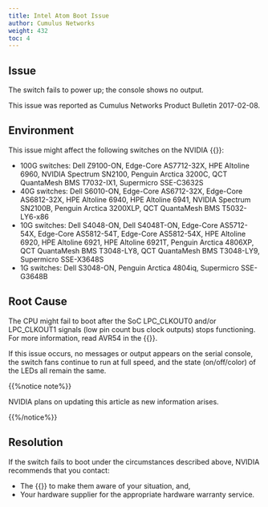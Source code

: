 ```yaml
---
title: Intel Atom Boot Issue
author: Cumulus Networks
weight: 432
toc: 4
---
```


## Issue

The switch fails to power up; the console shows no output.
<!-- vale off -->
This issue was reported as Cumulus Networks Product Bulletin 2017-02-08.
<!-- vale on -->
## Environment

This issue might affect the following switches on the NVIDIA {{<exlink url="www.nvidia.com/en-us/networking/ethernet-switching/hardware-compatibility-list/" text="hardware compatibility list">}}:

- 100G switches: Dell Z9100-ON, Edge-Core AS7712-32X, HPE Altoline 6960, NVIDIA Spectrum SN2100, Penguin Arctica 3200C, QCT QuantaMesh BMS T7032-IX1, Supermicro SSE-C3632S
- 40G switches: Dell S6010-ON, Edge-Core AS6712-32X, Edge-Core AS6812-32X, HPE Altoline 6940, HPE Altoline 6941, NVIDIA Spectrum SN2100B, Penguin Arctica 3200XLP, QCT QuantaMesh BMS T5032-LY6-x86
- 10G switches: Dell S4048-ON, Dell S4048T-ON, Edge-Core AS5712-54X, Edge-Core AS5812-54T, Edge-Core AS5812-54X, HPE Altoline 6920, HPE Altoline 6921, HPE Altoline 6921T, Penguin Arctica 4806XP, QCT QuantaMesh BMS T3048-LY8, QCT QuantaMesh BMS T3048-LY9, Supermicro SSE-X3648S
- 1G switches: Dell S3048-ON, Penguin Arctica 4804iq, Supermicro SSE-G3648B

## Root Cause

The CPU might fail to boot after the SoC LPC\_CLKOUT0 and/or LPC\_CLKOUT1 signals (low pin count bus clock outputs) stops functioning. For more information, read AVR54 in the {{<exlink url="http://www.intel.com/content/dam/www/public/us/en/documents/specification-updates/atom-c2000-family-spec-update.pdf" text="Intel Atom Processor C2000 Product Family Specification Update from January 2017">}}.

If this issue occurs, no messages or output appears on the serial console, the switch fans continue to run at full speed, and the state (on/off/color) of the LEDs all remain the same.

{{%notice note%}}

NVIDIA plans on updating this article as new information arises.

{{%/notice%}}

## Resolution

If the switch fails to boot under the circumstances described above, NVIDIA recommends that you contact:

- The {{<exlink url="https://enterprise-support.nvidia.com/s/" text="NVIDIA Cumulus support team">}} to make them aware of your situation, and,
- Your hardware supplier for the appropriate hardware warranty service.
